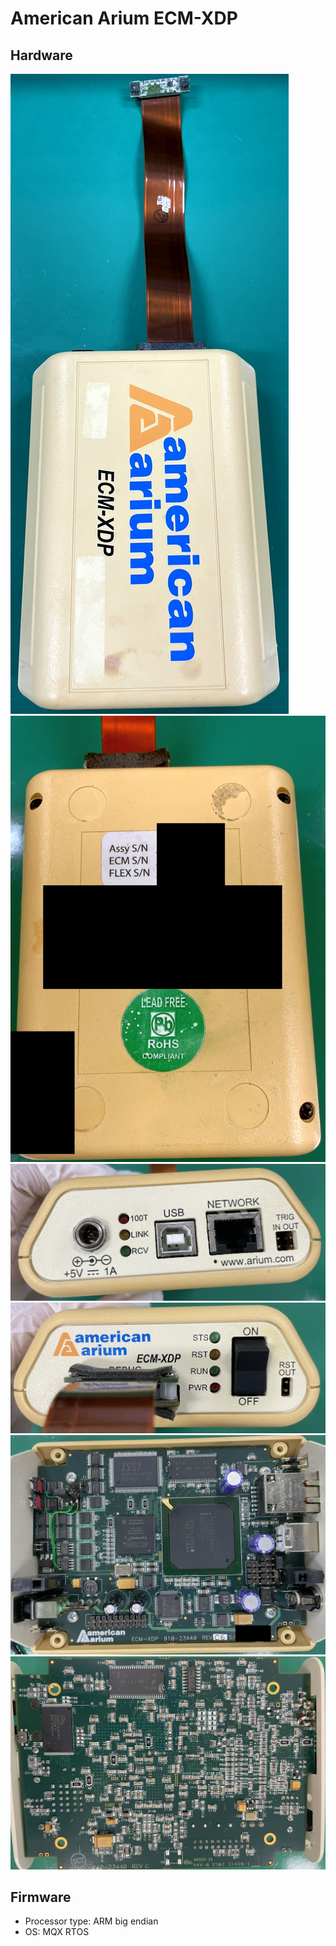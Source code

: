 # American Arium ECM-XDP
## Hardware
![ECM-XDP 1](./ECM-XDP/ECM-XDP_1.jpg)
![ECM-XDP 2](./ECM-XDP/ECM-XDP_2.jpg)
![ECM-XDP 3](./ECM-XDP/ECM-XDP_3.jpg)
![ECM-XDP 4](./ECM-XDP/ECM-XDP_4.jpg)
![ECM-XDP 5](./ECM-XDP/ECM-XDP_5.jpg)
![ECM-XDP 6](./ECM-XDP/ECM-XDP_6.jpg)
## Firmware
* Processor type: ARM big endian
* OS: MQX RTOS
